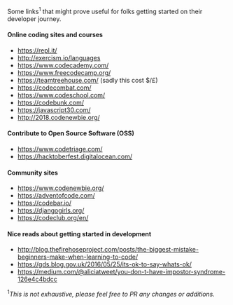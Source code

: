 Some links<sup>1</sup> that might prove useful for folks getting started on their developer journey.

#### Online coding sites and courses
+ https://repl.it/
+ http://exercism.io/languages
+ https://www.codecademy.com/
+ https://www.freecodecamp.org/
+ https://teamtreehouse.com/ (sadly this cost $/£)
+ https://codecombat.com/
+ https://www.codeschool.com/
+ https://codebunk.com/
+ https://javascript30.com/
+ http://2018.codenewbie.org/

#### Contribute to Open Source Software (OSS)
+ https://www.codetriage.com/
+ https://hacktoberfest.digitalocean.com/

#### Community sites
+ https://www.codenewbie.org/
+ https://adventofcode.com/
+ https://codebar.io/
+ https://djangogirls.org/
+ https://codeclub.org/en/
 
#### Nice reads about getting started in development 
+ http://blog.thefirehoseproject.com/posts/the-biggest-mistake-beginners-make-when-learning-to-code/
+ https://gds.blog.gov.uk/2016/05/25/its-ok-to-say-whats-ok/
+ https://medium.com/@aliciatweet/you-don-t-have-impostor-syndrome-126e4c4bdcc

<sup>1</sup>*This is not exhaustive, please feel free to PR any changes or additions.*
